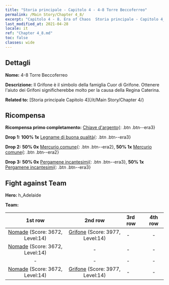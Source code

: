 ```yaml
---
title: "Storia principale - Capitolo 4 - 4-8 Torre Beccoferreo"
permalink: /Main Story/Chapter 4_8/
excerpt: "Capitolo 4 - 8. Era of Chaos  Storia principale - Capitolo 4_8. 4-8 Torre Beccoferreo"
last_modified_at: 2021-04-28
locale: it
ref: "Chapter 4_8.md"
toc: false
classes: wide
---
```


## Dettagli

 **Nome:** 4-8 Torre Beccoferreo

 **Descrizione:** Il Grifone è il simbolo della famiglia Cuor di Grifone. Ottenere l'aiuto dei Grifoni significherebbe molto per la causa della Regina Caterina.

 **Related to:** [Storia principale Capitolo 4](/it/Main Story/Chapter 4/)

## Ricompensa

 **Ricompensa primo completamento:** [Chiave d'argento](/ItemsIT/con_693/){: .btn .btn--era3}

 **Drop 1:** **100% 1x** [Legname di buona qualità](/ItemsIT/mat_13/){: .btn .btn--era3}

 **Drop 2:** **50% 0x** [Mercurio comune](/ItemsIT/mat_8/){: .btn .btn--era2}, **50% 1x** [Mercurio comune](/ItemsIT/mat_8/){: .btn .btn--era2}

 **Drop 3:** **50% 0x** [Pergamene incantesimi](/ItemsIT/con_694/){: .btn .btn--era3}, **50% 1x** [Pergamene incantesimi](/ItemsIT/con_694/){: .btn .btn--era3}


## Fight against Team
 **Hero:** h_Adelaide

 **Team:**


  | 1st row | 2nd row | 3rd row | 4th row |
  |:----:|:----:|:----|:----:|
  | [Nomade](/it/units/Nomad/) (Score: 3672, Level:14)  | [Grifone](/it/units/Griffin/) (Score: 3977, Level:14)  | - | - |
  | [Nomade](/it/units/Nomad/) (Score: 3672, Level:14)  | - | - | - |
  | - | - | - | - |
  | [Nomade](/it/units/Nomad/) (Score: 3672, Level:14)  | [Grifone](/it/units/Griffin/) (Score: 3977, Level:14)  | - | - |


